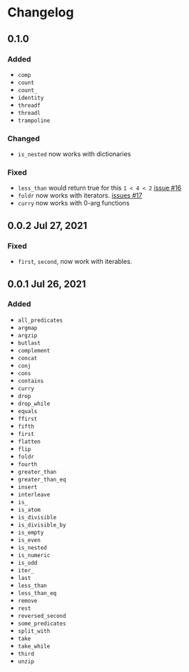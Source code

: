 # Changelog

## 0.1.0 
### Added
- `comp`
- `count`
- `count_`
- `identity`
- `threadf`
- `threadl`
- `trampoline`

### Changed
- `is_nested` now works with dictionaries


### Fixed
- `less_than` would return true for this `1 < 4 < 2` [issue #16](https://github.com/AbhinavOmprakash/functionali/issues/16) 
- `foldr` now works with iterators. [issues #17](https://github.com/AbhinavOmprakash/functionali/issues/17) 
- `curry` now works with 0-arg functions

## 0.0.2 Jul 27, 2021
### Fixed
- `first`, `second`, now work with iterables. 

## 0.0.1 Jul 26, 2021
### Added
- `all_predicates`
- `argmap`
- `argzip`
- `butlast`
- `complement`
- `concat`
- `conj`
- `cons`
- `contains`
- `curry`
- `drop`
- `drop_while`
- `equals`
- `ffirst`
- `fifth`
- `first`
- `flatten`
- `flip`
- `foldr`
- `fourth`
- `greater_than`
- `greater_than_eq`
- `insert`
- `interleave`
- `is_`
- `is_atom`
- `is_divisible`
- `is_divisible_by`
- `is_empty`
- `is_even`
- `is_nested`
- `is_numeric`
- `is_odd`
- `iter_`
- `last`
- `less_than`
- `less_than_eq`
- `remove`
- `rest`
- `reversed_second`
- `some_predicates`
- `split_with`
- `take`
- `take_while`
- `third`
- `unzip`